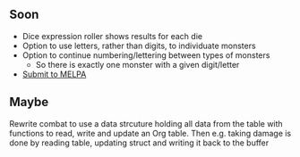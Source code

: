 Soon
----

- Dice expression roller shows results for each die
- Option to use letters, rather than digits, to individuate monsters
- Option to continue numbering/lettering between types of monsters
    - So there is exactly one monster with a given digit/letter
- [Submit to MELPA](https://github.com/melpa/melpa/blob/master/CONTRIBUTING.org#making-your-package-ready-for-inclusion)

Maybe
-----

Rewrite combat to use a data strcuture holding all data from the table
with functions to read, write and update an Org table.  Then
e.g. taking damage is done by reading table, updating struct and
writing it back to the buffer

